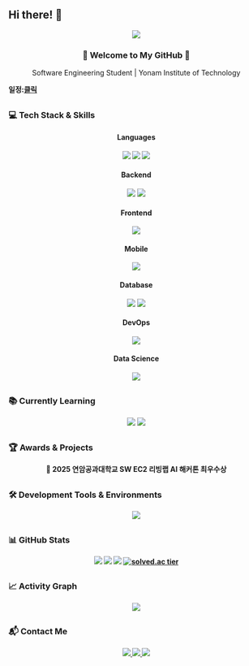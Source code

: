 ## Hi there! 👋

<div align="center">
  <img src="https://capsule-render.vercel.app/api?type=waving&color=gradient&height=280&section=header&text=Gri22ly&fontSize=65&animation=fadeIn" />
  
</div>

<h3 align="center">🚀 Welcome to My GitHub 🚀</h3>
<p align="center">Software Engineering Student | Yonam Institute of Technology</p>
<strong><strong/><p>일정:<a href="https://gri22ly.notion.site/Schedule_JS-256c51a948fd804b91bdc2a18ac6ce84?source=copy_link">클릭</a> </p>

##

### 💻 Tech Stack & Skills
<div align="center">
  <h4><b>Languages</b></h4>
  <p>
    <img src="https://img.shields.io/badge/Java-007396?style=for-the-badge&logo=java&logoColor=white" />
    <img src="https://img.shields.io/badge/Python-3776AB?style=for-the-badge&logo=python&logoColor=white" />
    <img src="https://img.shields.io/badge/C++-00599C?style=for-the-badge&logo=c%2B%2B&logoColor=white" />
  </p>
  <h4><b>Backend</b></h4>
  <p>
<!--     <img src="https://img.shields.io/badge/Spring Boot-6DB33F?style=for-the-badge&logo=spring&logoColor=white" /> -->
    <img src="https://img.shields.io/badge/Node.js-339933?style=for-the-badge&logo=node.js&logoColor=white" />
    <img src="https://img.shields.io/badge/Express-000000?style=for-the-badge&logo=express&logoColor=white" />
  </p>
  <h4><b>Frontend</b></h4>
  <p>
    <img src="https://img.shields.io/badge/React-61DAFB?style=for-the-badge&logo=react&logoColor=black" />
  </p>
  <h4><b>Mobile</b></h4>
  <p>
    <img src="https://img.shields.io/badge/Flutter-02569B?style=for-the-badge&logo=flutter&logoColor=white" />
  </p>
  <h4><b>Database</b></h4>
  <p>
    <img src="https://img.shields.io/badge/MySQL-4479A1?style=for-the-badge&logo=mysql&logoColor=white" />
    <img src="https://img.shields.io/badge/Oracle-F80000?style=for-the-badge&logo=oracle&logoColor=white" />
  </p>
  <h4><b>DevOps</b></h4>
  <p>
    <img src="https://img.shields.io/badge/Docker-2496ED?style=for-the-badge&logo=docker&logoColor=white" />
  </p>
  <h4><b>Data Science</b></h4>
  <p>
    <img src="https://img.shields.io/badge/Pandas-150458?style=for-the-badge&logo=pandas&logoColor=white" />
  </p>
</div>

##

### 📚 Currently Learning
<div align="center">
  <p>
    <img src="https://img.shields.io/badge/Spring-6DB33F?style=for-the-badge&logo=spring&logoColor=white" />
    <img src="https://img.shields.io/badge/NestJS-E0234E?style=for-the-badge&logo=nestjs&logoColor=white" />
  </p>
</div>

##

### 🏆 Awards & Projects
<div align="center">
  <p><b>🥈 2025 연암공과대학교 SW EC2 리빙랩 AI 해커톤 최우수상</b></p>
</div>

##

### 🛠️ Development Tools & Environments
<div align="center">
  <img src="https://skillicons.dev/icons?i=webstorm,pycharm,vscode,androidstudio,eclipse,git,github,notion" />
</div>

##

### 📊 GitHub Stats
<div align="center">
  <img src="https://github-readme-stats.vercel.app/api?username=Junseung0526&show_icons=true&theme=dark&count_private=true&hide_border=true&bg_color=0D1117" />
  <img src="https://github-readme-streak-stats.herokuapp.com/?user=Junseung0526&theme=dark&hide_border=true&background=0D1117" />
  <img src="https://github-readme-stats.vercel.app/api/top-langs/?username=Junseung0526&layout=compact&theme=dark&hide_border=true&bg_color=0D1117" />
  <a href="https://solved.ac/rla005/">
    <img src="http://mazassumnida.wtf/api/v2/generate_badge?boj=rla005" alt="solved.ac tier" />
  </a>
</div>

##

### 📈 Activity Graph
<div align="center">
  <img src="https://github-readme-activity-graph.vercel.app/graph?username=Junseung0526&theme=github-dark&bg_color=0D1117&hide_border=true" />
</div>

##

### 📬 Contact Me
<div align="center">
  <a href="mailto:rla005@naver.com">
    <img src="https://img.shields.io/badge/Naver-03C75A?style=for-the-badge&logo=naver&logoColor=white" />
  </a>
  <a href="mailto:rla030526@gmail.com">
    <img src="https://img.shields.io/badge/Gmail-EA4335?style=for-the-badge&logo=gmail&logoColor=white" />
  </a>
  <a href="https://www.instagram.com/gri22ly">
    <img src="https://img.shields.io/badge/Instagram-E4405F?style=for-the-badge&logo=instagram&logoColor=white" />
  </a>
</div>
